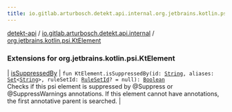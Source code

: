 ```yaml
---
title: io.gitlab.arturbosch.detekt.api.internal.org.jetbrains.kotlin.psi.KtElement - detekt-api
---
```


[detekt-api](../../index.html) / [io.gitlab.arturbosch.detekt.api.internal](../index.html) / [org.jetbrains.kotlin.psi.KtElement](./index.html)

### Extensions for org.jetbrains.kotlin.psi.KtElement

| [isSuppressedBy](is-suppressed-by.html) | `fun KtElement.isSuppressedBy(id: `[`String`](https://kotlinlang.org/api/latest/jvm/stdlib/kotlin/-string/index.html)`, aliases: `[`Set`](https://kotlinlang.org/api/latest/jvm/stdlib/kotlin.collections/-set/index.html)`<`[`String`](https://kotlinlang.org/api/latest/jvm/stdlib/kotlin/-string/index.html)`>, ruleSetId: `[`RuleSetId`](../../io.gitlab.arturbosch.detekt.api/-rule-set-id.html)`? = null): `[`Boolean`](https://kotlinlang.org/api/latest/jvm/stdlib/kotlin/-boolean/index.html)<br>Checks if this psi element is suppressed by @Suppress or @SuppressWarnings annotations. If this element cannot have annotations, the first annotative parent is searched. |

